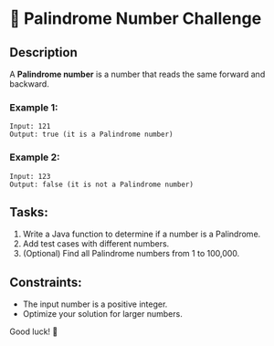 # 🎯 Palindrome Number Challenge

## Description
A **Palindrome number** is a number that reads the same forward and backward.

### Example 1:
```
Input: 121  
Output: true (it is a Palindrome number)
```

### Example 2:
```
Input: 123  
Output: false (it is not a Palindrome number)
```

## Tasks:
1. Write a Java function to determine if a number is a Palindrome.
2. Add test cases with different numbers.
3. (Optional) Find all Palindrome numbers from 1 to 100,000.

## Constraints:
- The input number is a positive integer.
- Optimize your solution for larger numbers.

Good luck! 🚀

